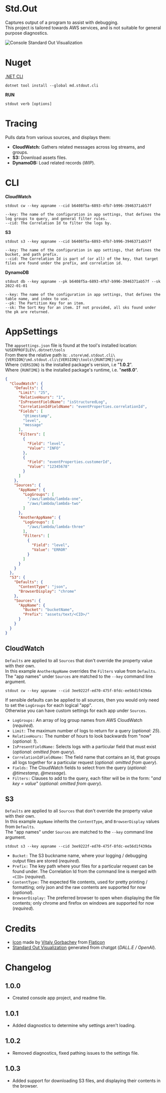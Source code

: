 # Std.Out

Captures output of a program to assist with debugging.  
This project is tailored towards AWS services, and is not suitable for general purpose diagnostics.  

![Console Standard Out Visualization](assets/ConsoleStandardOut.webp)  

# Nuget

[.NET CLI](https://www.nuget.org/packages/md.stdout.cli)
```console
dotnet tool install --global md.stdout.cli
```

**RUN**
```console
stdout verb [options]
```

# Tracing

Pulls data from various sources, and displays them:
* **CloudWatch:** Gathers related messages across log streams, and groups.
* **S3:** Download assets files.
* **DynamoDB:** Load related records (_WIP_).

# CLI

**CloudWatch**
```console
stdout cw --key appname --cid b6408f5a-6893-4fb7-b996-3946371ab57f

--key: The name of the configuration in app settings, that defines the log groups to query, and general filter rules.
--cid: The Correlation Id to filter the logs by.
```

**S3**
```console
stdout s3 --key appname --cid b6408f5a-6893-4fb7-b996-3946371ab57f

--key: The name of the configuration in app settings, that defines the bucket, and path prefix.
--cid: The Correlation Id is part of (or all) of the key, that target files are found under the prefix, and correlation id.
```

**DynamoDB**
```console
stdout db --key appname --pk b6408f5a-6893-4fb7-b996-3946371ab57f --sk 2022-01-01

--key: The name of the configuration in app settings, that defines the table name, and index to use.
--pk: The Partition Key for an item.
--sk: The Sort Key for an item. If not provided, all sks found under the pk are returned.
```

# AppSettings

The `appsettings.json` file is found at the tool's installed location: `%USERPROFILE%\.dotnet\tools`  
From there the relative path is: `.store\md.stdout.cli\{VERSION}\md.stdout.cli\{VERSION}\tools\{RUNTIME}\any`  
Where `{VERSION}` is the installed package's version, i.e "**1.0.2**".  
Where `{RUNTIME}` is the installed package's runtime, i.e. "**net8.0**".  

```json
{
  "CloudWatch": {
    "Defaults": {
      "Limit": "25",
      "RelativeHours": "1",
      "IsPresentFieldName": "isStructuredLog",
      "CorrelationIdFieldName": "eventProperties.correlationId",
      "Fields": [
        "@timestamp",
        "level",
        "message"
      ],
      "Filters": [
        {
          "Field": "level",
          "Value": "INFO"
        },
        {
          "Field": "eventProperties.customerId",
          "Value": "12345678"
        }
      ]
    },
    "Sources": {
      "AppName": {
        "LogGroups": [
          "/aws/lambda/lambda-one",
          "/aws/lambda/lambda-two"
        ]
      },
      "AnotherAppName": {
        "LogGroups": [
          "/aws/lambda/lambda-three"
        ],
        "Filters": [
          {
            "Field": "level",
            "Value": "ERROR"
          }
        ]
      }
    }
  },
  "S3": {
    "Defaults": {
      "ContentType": "json",
      "BrowserDisplay": "chrome"
    },
    "Sources": {
      "AppName": {
        "Bucket": "bucketName",
        "Prefix": "assets/text/<CID>/"
      }
    }
  }
}
```

## CloudWatch

`Defaults` are applied to all `Sources` that don't override the property value with their own.  
In this example `AnotherAppName` overrides the `Filters` value from `Defaults`.   
The "app names" under `Sources` are matched to the `--key` command line argument.  
```console
stdout cw --key appname --cid 3ee9222f-ed70-475f-8fdc-ee56d1f439da
```

If sensible defaults can be applied to all sources, then you would only need to set the `LogGroups` for each logical "app".  
Otherwise you can have custom settings for each app under `Sources`.  

* `LogGroups:` An array of log group names from AWS CloudWatch (_required_).
* `Limit:` The maximum number of logs to return for a query (_optional: 25_).
* `RelativeHours:` The number of hours to look backwards from "now" (_optional: 1_).
* `IsPresentFieldName:` Selects logs with a particular field that must exist (_optional: omitted from query_).
* `CorrelationIdFieldName:` The field name that contains an Id, that groups all logs together for a particular request (_optional: omitted from query_).
* `Fields:` The CloudWatch fields to select from the query (_optional: @timestamp, @message_).
* `Filters:` Clauses to add to the query, each filter will be in the form: "_and key = value_" (_optional: omitted from query_).

## S3

`Defaults` are applied to all `Sources` that don't override the property value with their own.  
In this example `AppName` inherits the `ContentType`, and `BrowserDisplay` values from `Defaults`.  
The "app names" under `Sources` are matched to the `--key` command line argument.  
```console
stdout s3 --key appname --cid 3ee9222f-ed70-475f-8fdc-ee56d1f439da
```

* `Bucket:` The S3 buckname name, where your logging / debugging output files are stored (_required_).
* `Prefix:` The key path where your files for a particular request can be found under. The Correlation Id from the command line is merged with `<CID>` (_required_).
* `ContentType:` The expected file contents, used for pretty printing / formatting; only json and the raw contents are supported for now (_optional_).
* `BrowserDisplay:` The preferred browser to open when displaying the file contents; only chrome and firefox on windows are supported for now (_required_).


# Credits
* [Icon](https://www.flaticon.com/free-icon/bird_2630452) made by [Vitaly Gorbachev](https://www.flaticon.com/authors/vitaly-gorbachev) from [Flaticon](https://www.flaticon.com/)
* [Standard Out Visualization](https://chatgpt.com/) generated from chatgpt (*DALL.E / OpenAI*).

# Changelog

## 1.0.0

* Created console app project, and readme file.

## 1.0.1

* Added diagnostics to determine why settings aren't loading.

## 1.0.2

* Removed diagnostics, fixed pathing issues to the settings file.

## 1.0.3

* Added support for downloading S3 files, and displaying their contents in the browser.
